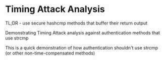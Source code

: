 # Timing Attack Analysis 

TL;DR - use secure hashcmp methods that buffer their return output


Demonstrating Timing Attack analysis against authentication methods that use strcmp

This is a quick demonstration of how authentication shouldn't use strcmp (or other non-time-compensated methods) 



